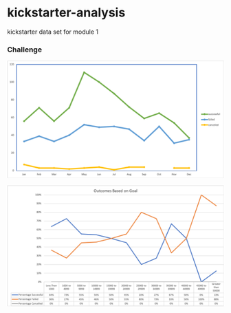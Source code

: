 # kickstarter-analysis
kickstarter data set for module 1
### Challenge


![Outcomes Based on Launch Date](https://github.com/swund283/kickstarter-analysis/blob/master/Outcomes%20Based%20on%20Launch%20Date.png)


![Outcomes Based on Goals](https://github.com/swund283/kickstarter-analysis/blob/master/Outcomes%20based%20on%20Goals%20Line%20Chart.png)